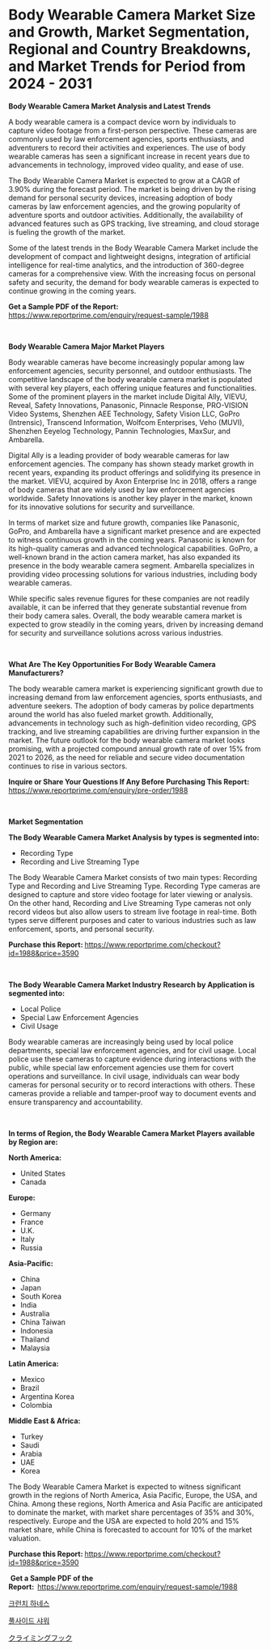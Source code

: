<p><h1>Body Wearable Camera Market Size and Growth, Market Segmentation, Regional and Country Breakdowns, and Market Trends for Period from 2024 -  2031</h1></p><p><strong>Body Wearable Camera Market Analysis and Latest Trends</strong></p>
<p><p>A body wearable camera is a compact device worn by individuals to capture video footage from a first-person perspective. These cameras are commonly used by law enforcement agencies, sports enthusiasts, and adventurers to record their activities and experiences. The use of body wearable cameras has seen a significant increase in recent years due to advancements in technology, improved video quality, and ease of use.</p><p>The Body Wearable Camera Market is expected to grow at a CAGR of 3.90% during the forecast period. The market is being driven by the rising demand for personal security devices, increasing adoption of body cameras by law enforcement agencies, and the growing popularity of adventure sports and outdoor activities. Additionally, the availability of advanced features such as GPS tracking, live streaming, and cloud storage is fueling the growth of the market.</p><p>Some of the latest trends in the Body Wearable Camera Market include the development of compact and lightweight designs, integration of artificial intelligence for real-time analytics, and the introduction of 360-degree cameras for a comprehensive view. With the increasing focus on personal safety and security, the demand for body wearable cameras is expected to continue growing in the coming years.</p></p>
<p><strong>Get a Sample PDF of the Report:&nbsp;</strong> <a href="https://www.reportprime.com/enquiry/request-sample/1988">https://www.reportprime.com/enquiry/request-sample/1988</a></p>
<p>&nbsp;</p>
<p><strong>Body Wearable Camera Major Market Players</strong></p>
<p><p>Body wearable cameras have become increasingly popular among law enforcement agencies, security personnel, and outdoor enthusiasts. The competitive landscape of the body wearable camera market is populated with several key players, each offering unique features and functionalities. Some of the prominent players in the market include Digital Ally, VIEVU, Reveal, Safety Innovations, Panasonic, Pinnacle Response, PRO-VISION Video Systems, Shenzhen AEE Technology, Safety Vision LLC, GoPro (Intrensic), Transcend Information, Wolfcom Enterprises, Veho (MUVI), Shenzhen Eeyelog Technology, Pannin Technologies, MaxSur, and Ambarella.</p><p>Digital Ally is a leading provider of body wearable cameras for law enforcement agencies. The company has shown steady market growth in recent years, expanding its product offerings and solidifying its presence in the market. VIEVU, acquired by Axon Enterprise Inc in 2018, offers a range of body cameras that are widely used by law enforcement agencies worldwide. Safety Innovations is another key player in the market, known for its innovative solutions for security and surveillance.</p><p>In terms of market size and future growth, companies like Panasonic, GoPro, and Ambarella have a significant market presence and are expected to witness continuous growth in the coming years. Panasonic is known for its high-quality cameras and advanced technological capabilities. GoPro, a well-known brand in the action camera market, has also expanded its presence in the body wearable camera segment. Ambarella specializes in providing video processing solutions for various industries, including body wearable cameras.</p><p>While specific sales revenue figures for these companies are not readily available, it can be inferred that they generate substantial revenue from their body camera sales. Overall, the body wearable camera market is expected to grow steadily in the coming years, driven by increasing demand for security and surveillance solutions across various industries.</p></p>
<p>&nbsp;</p>
<p><strong>What Are The Key Opportunities For Body Wearable Camera Manufacturers?</strong></p>
<p><p>The body wearable camera market is experiencing significant growth due to increasing demand from law enforcement agencies, sports enthusiasts, and adventure seekers. The adoption of body cameras by police departments around the world has also fueled market growth. Additionally, advancements in technology such as high-definition video recording, GPS tracking, and live streaming capabilities are driving further expansion in the market. The future outlook for the body wearable camera market looks promising, with a projected compound annual growth rate of over 15% from 2021 to 2026, as the need for reliable and secure video documentation continues to rise in various sectors.</p></p>
<p><strong>Inquire or Share Your Questions If Any Before Purchasing This Report:</strong> <a href="https://www.reportprime.com/enquiry/pre-order/1988">https://www.reportprime.com/enquiry/pre-order/1988</a></p>
<p>&nbsp;</p>
<p><strong>Market Segmentation</strong></p>
<p><strong>The Body Wearable Camera Market Analysis by types is segmented into:</strong></p>
<p><ul><li>Recording Type</li><li>Recording and Live Streaming Type</li></ul></p>
<p><p>The Body Wearable Camera Market consists of two main types: Recording Type and Recording and Live Streaming Type. Recording Type cameras are designed to capture and store video footage for later viewing or analysis. On the other hand, Recording and Live Streaming Type cameras not only record videos but also allow users to stream live footage in real-time. Both types serve different purposes and cater to various industries such as law enforcement, sports, and personal security.</p></p>
<p><strong>Purchase this Report:&nbsp;</strong><a href="https://www.reportprime.com/checkout?id=1988&price=3590">https://www.reportprime.com/checkout?id=1988&price=3590</a></p>
<p>&nbsp;</p>
<p><strong>The Body Wearable Camera Market Industry Research by Application is segmented into:</strong></p>
<p><ul><li>Local Police</li><li>Special Law Enforcement Agencies</li><li>Civil Usage</li></ul></p>
<p><p>Body wearable cameras are increasingly being used by local police departments, special law enforcement agencies, and for civil usage. Local police use these cameras to capture evidence during interactions with the public, while special law enforcement agencies use them for covert operations and surveillance. In civil usage, individuals can wear body cameras for personal security or to record interactions with others. These cameras provide a reliable and tamper-proof way to document events and ensure transparency and accountability.</p></p>
<p>&nbsp;</p>
<p><strong>In terms of Region, the Body Wearable Camera Market Players available by Region are:</strong></p>
<p>
    <p> <strong> North America: </strong>
        <ul>
            <li>United States</li>
            <li>Canada</li>
        </ul>
        </p> 
    <p> <strong> Europe: </strong>
        <ul>
            <li>Germany</li>
            <li>France</li>
            <li>U.K.</li>
            <li>Italy</li>
            <li>Russia</li>
        </ul>
        </p> 
    <p> <strong> Asia-Pacific: </strong>
        <ul>
            <li>China</li>
            <li>Japan</li>
            <li>South Korea</li>
            <li>India</li>
            <li>Australia</li>
            <li>China Taiwan</li>
            <li>Indonesia</li>
            <li>Thailand</li>
            <li>Malaysia</li>
        </ul>
        </p> 
    <p> <strong> Latin America: </strong>
        <ul>
            <li>Mexico</li>
            <li>Brazil</li>
            <li>Argentina Korea</li>
            <li>Colombia</li>
        </ul>
        </p> 
    <p> <strong> Middle East & Africa: </strong>
        <ul>
            <li>Turkey</li>
            <li>Saudi</li>
            <li>Arabia</li>
            <li>UAE</li>
            <li>Korea</li>
        </ul>
    </p>
    </p>
<p><p>The Body Wearable Camera Market is expected to witness significant growth in the regions of North America, Asia Pacific, Europe, the USA, and China. Among these regions, North America and Asia Pacific are anticipated to dominate the market, with market share percentages of 35% and 30%, respectively. Europe and the USA are expected to hold 20% and 15% market share, while China is forecasted to account for 10% of the market valuation.</p></p>
<p><strong>Purchase this Report: </strong><a href="https://www.reportprime.com/checkout?id=1988&price=3590">https://www.reportprime.com/checkout?id=1988&price=3590</a></p>
<p>&nbsp;<strong>Get a Sample PDF of the Report:&nbsp;&nbsp;</strong><a href="https://www.reportprime.com/enquiry/request-sample/1988">https://www.reportprime.com/enquiry/request-sample/1988</a></p>
<p><strong></strong></p>
<p><p><a href="https://medium.com/@dallasrrellwg/%ED%81%AC%EB%9F%B0%EC%B9%98-%ED%95%98%EB%84%A4%EC%8A%A4-%EC%8B%9C%EC%9E%A5-%EC%84%B1%EA%B3%B5%EC%A0%81%EC%9D%B8-%EB%B9%84%EC%A6%88%EB%8B%88%EC%8A%A4-%EC%A0%84%EB%9E%B5%EC%9D%98-%ED%95%B5%EC%8B%AC%EC%9D%B8-2031%EB%85%84%EA%B9%8C%EC%A7%80%EC%9D%98-%EC%98%88%EC%B8%A1-d4e761bdce2f">크런치 하네스</a></p><p><a href="https://medium.com/@corneliutrifa2022/%EC%88%98%EC%98%81%EC%9E%A5-%EA%B0%80%EC%9E%A5%EC%9E%90%EB%A6%AC-%EC%83%A4%EC%9B%8C%EC%9E%A5-%EC%8B%9C%EC%9E%A5%EC%9D%80-%EC%8B%9C%EC%9E%A5-%EC%A0%90%EC%9C%A0%EC%9C%A8-%EC%8B%9C%EC%9E%A5-%ED%8A%B8%EB%A0%8C%EB%93%9C-%EB%B0%8F-%EC%8B%9C%EC%9E%A5-%EC%84%B1%EC%9E%A5%EC%97%90-%EB%8C%80%ED%95%9C-%EC%A0%95%EB%B3%B4%EB%A5%BC-%EC%A0%9C%EA%B3%B5%ED%95%A9%EB%8B%88%EB%8B%A4-625996c2ac37">풀사이드 샤워</a></p><p><a href="https://medium.com/@gregost89076vddcv/%E3%82%AF%E3%83%A9%E3%82%A4%E3%83%9F%E3%83%B3%E3%82%B0%E3%83%95%E3%83%83%E3%82%AF%E5%B8%82%E5%A0%B4%E3%81%AF-%E5%B8%82%E5%A0%B4%E3%82%B7%E3%82%A7%E3%82%A2-%E3%82%B5%E3%82%A4%E3%82%BA-%E3%81%8A%E3%82%88%E3%81%B32031%E5%B9%B4%E3%81%BE%E3%81%A7%E3%81%AE%E4%BA%88%E6%B8%AC%E3%81%BE%E3%81%A7%E3%82%92%E9%87%8D%E7%82%B9%E3%81%AB%E3%81%97%E3%81%A6%E3%81%84%E3%81%BE%E3%81%99-3493fe6e20b5">クライミングフック</a></p></p>